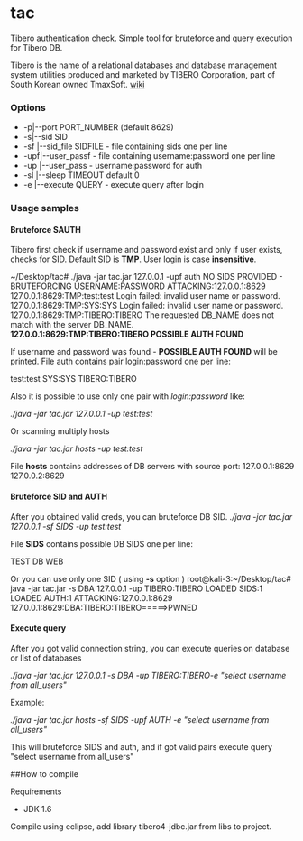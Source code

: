 # tac
Tibero authentication check. Simple tool for bruteforce and query execution for Tibero DB.

Tibero is the name of a relational databases and database management system utilities produced and marketed by TIBERO Corporation, part of South Korean owned TmaxSoft. [wiki](https://en.wikipedia.org/wiki/Tibero)

### Options ###

-  -p|--port PORT_NUMBER (default 8629)
-   -s|--sid SID 
-   -sf |--sid_file SIDFILE - file containing sids one per line
-   -upf|--user_passf  - file containing username:password one per line
-   -up |--user_pass  - username:password for auth
-   -sl |--sleep TIMEOUT default 0
-   -e  |--execute QUERY - execute query after login



### Usage samples ###

#### Bruteforce SAUTH ####
Tibero first check if username and password exist and only if user exists, checks for SID. Default SID is **TMP**. User login is case **insensitive**.



~/Desktop/tac# ./java -jar tac.jar 127.0.0.1 -upf auth
NO SIDS PROVIDED - BRUTEFORCING USERNAME:PASSWORD
ATTACKING:127.0.0.1:8629
127.0.0.1:8629:TMP:test:test
 Login failed: invalid user name or password.   
127.0.0.1:8629:TMP:SYS:SYS
 Login failed: invalid user name or password.   
127.0.0.1:8629:TMP:TIBERO:TIBERO
 The requested DB_NAME does not match with the server DB_NAME.    
**127.0.0.1:8629:TMP:TIBERO:TIBERO POSSIBLE AUTH FOUND**


If username and password was found - **POSSIBLE AUTH FOUND** will be printed.
File auth contains pair login:password one per line:

test:test
SYS:SYS
TIBERO:TIBERO

Also it is possible to use only one pair with *login:password* like:

*./java -jar tac.jar 127.0.0.1 -up test:test*

Or scanning multiply hosts 

*./java -jar tac.jar hosts -up test:test*

File **hosts** contains addresses of DB servers with source port:
127.0.0.1:8629
127.0.0.2:8629

#### Bruteforce SID and AUTH ####
After you obtained valid creds, you can bruteforce DB SID.
*./java -jar tac.jar 127.0.0.1 -sf SIDS -up test:test*

File **SIDS** contains possible DB SIDS one per line:

TEST
DB
WEB

Or you can use only one SID ( using **-s** option )
root@kali-3:~/Desktop/tac# java -jar tac.jar -s DBA 127.0.0.1 -up TIBERO:TIBERO
LOADED SIDS:1
LOADED AUTH:1
ATTACKING:127.0.0.1:8629
127.0.0.1:8629:DBA:TIBERO:TIBERO=====>PWNED






#### Execute query ####
After you got valid connection string, you can execute queries on database or list of databases

*./java -jar tac.jar 127.0.0.1 -s DBA -up TIBERO:TIBERO-e "select username from all_users"*




Example:

*./java -jar tac.jar hosts -sf SIDS -upf  AUTH -e "select username from all_users"*

This will bruteforce SIDS and auth, and if got valid pairs execute query "select username from all_users"




##How to compile

Requirements
 
 - JDK 1.6

 
 
 Compile using eclipse, add library tibero4-jdbc.jar from libs to project. 
